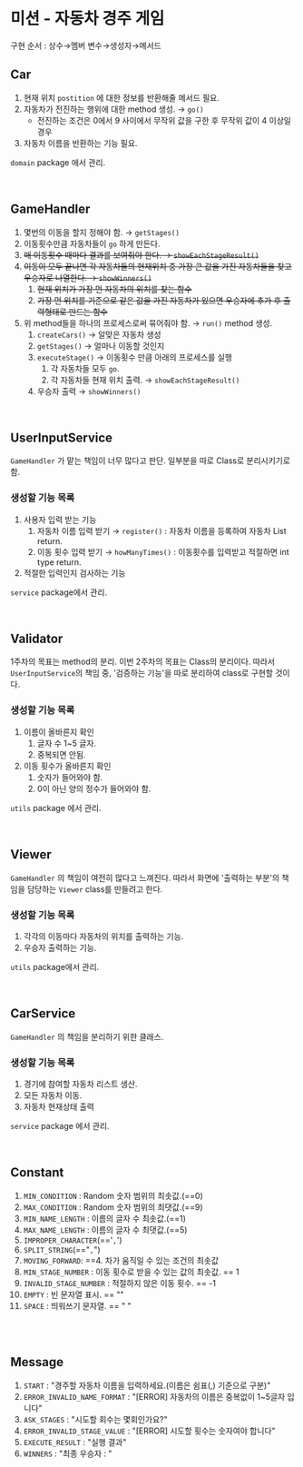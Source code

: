 # 미션 - 자동차 경주 게임

구현 순서 : 상수→멤버 변수→생성자→메서드

## Car

1. 현재 위치 `postition` 에 대한 정보를 반환해줄 메서드 필요.
2. 자동차가 전진하는 행위에 대한 method 생성. → `go()` 
   - 전진하는 조건은 0에서 9 사이에서 무작위 값을 구한 후 무작위 값이 4 이상일 경우
3. 자동차 이름을 반환하는 기능 필요.

`domain` package 에서 관리.

<br>

## GameHandler

1. 몇번의 이동을 할지 정해야 함. → `getStages()`
2. 이동횟수만큼 자동차들이 `go` 하게 만든다.
3. ~~매 이동횟수 때마다 결과를 보여줘야 한다. → `showEachStageResult()`~~
4. ~~이동이 모두 끝나면 각 자동차들의 현재위치 중 가장 큰 값을 가진 자동차들을 찾고 우승자로 나열한다. → `showWinners()`~~
   1. ~~현재 위치가 가장 먼 자동차의 위치를 찾는 함수~~
   2. ~~가장 먼 위치를 기준으로 같은 값을 가진 자동차가 있으면 우승자에 추가 후 출력형태로 만드는 함수~~
5. 위 method들을 하나의 프로세스로써 묶어줘야 함. → `run()` method 생성.
   1. `createCars()` → 알맞은 자동차 생성
   2. `getStages()` → 얼마나 이동할 것인지
   3. `executeStage()` → 이동횟수 만큼 아래의 프로세스를 실행 
      1. 각 자동차들 모두 `go`.
      2. 각 자동차들 현재 위치 출력. → `showEachStageResult()`
   4. 우승자 출력 →  `showWinners()`

<br>

## UserInputService

`GameHandler` 가 맡는 책임이 너무 많다고 판단. 일부분을 따로 Class로 분리시키기로 함.

### 생성할 기능 목록

1. 사용자 입력 받는 기능
   1. 자동차 이름 입력 받기 → `register()` : 자동차 이름을 등록하여 자동차 List return.
   2. 이동 횟수 입력 받기 → `howManyTimes()` : 이동횟수를 입력받고 적절하면 int type return.
2. 적절한 입력인지 검사하는 기능

`service` package에서 관리.

<br>

## Validator

1주차의 목표는 method의 분리. 이번 2주차의 목표는 Class의 분리이다. 따라서 `UserInputService`의 책임 중, '검증하는 기능'을 따로 분리하여 class로 구현할 것이다.

### 생성할 기능 목록

1. 이름이 올바른지 확인
   1. 글자 수 1~5 글자.
   2. 중복되면 안됨.
2. 이동 횟수가 올바른지 확인
   1. 숫자가 들어와야 함.
   2. 0이 아닌 양의 정수가 들어와야 함.

`utils` package 에서 관리.

<br>

## Viewer

`GameHandler` 의 책임이 여전히 많다고 느껴진다. 따라서 화면에 '출력하는 부분'의 책임을 담당하는 `Viewer` class를 만들려고 한다.

### 생성할 기능 목록

1. 각각의 이동마다 자동차의 위치를 출력하는 기능.
2. 우승자 출력하는 기능.

`utils` package에서 관리.

<br>

## CarService

`GameHandler` 의 책임을 분리하기 위한 클래스.

### 생성할 기능 목록

1. 경기에 참여할 자동차 리스트 생산.
2. 모든 자동차 이동.
3. 자동차 현재상태 출력

`service` package 에서 관리.

<br>

## Constant

1. `MIN_CONDITION` : Random 숫자 범위의 최솟값.(==0)
2. `MAX_CONDITION` : Random 숫자 범위의 최댓값.(==9)
3. `MIN_NAME_LENGTH` : 이름의 글자 수 최솟값.(==1)
4. `MAX_NAME_LENGTH` : 이름의 글자 수 최댓값.(==5)
5. `IMPROPER_CHARACTER`(=='`,`')
6. `SPLIT_STRING`(=="`,`")
7. `MOVING_FORWARD`: ==4. 차가 움직일 수 있는 조건의 최솟값
8. `MIN_STAGE_NUMBER` : 이동 횟수로 받을 수 있는 값의 최솟값. == 1
9. `INVALID_STAGE_NUMBER` : 적절하지 않은 이동 횟수. == -1
10. `EMPTY` : 빈 문자열 표시. == ""
11. `SPACE` : 띄워쓰기 문자열. == " "

<br>

<br>

## Message

1. `START` : "경주할 자동차 이름을 입력하세요.(이름은 쉼표(,) 기준으로 구분)"
2. `ERROR_INVALID_NAME_FORMAT` : "[ERROR] 자동차의 이름은 중복없이 1~5글자 입니다"
3. `ASK_STAGES` : "시도할 회수는 몇회인가요?"
4. `ERROR_INVALID_STAGE_VALUE` : "[ERROR] 시도할 횟수는 숫자여야 합니다"
5. `EXECUTE_RESULT` : "실행 결과"
6. `WINNERS` : "최종 우승자 : "

